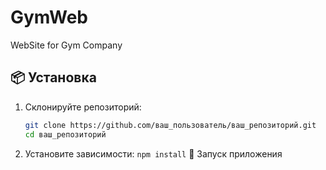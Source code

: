 # GymWeb

WebSite for Gym Company

## 📦 Установка

1. Склонируйте репозиторий:

   ```bash
   git clone https://github.com/ваш_пользователь/ваш_репозиторий.git
   cd ваш_репозиторий
2. Установите зависимости:
    `
     npm install
    ` 
🚀 Запуск приложения

